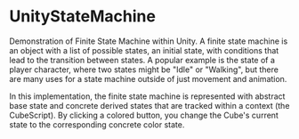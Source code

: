 # UnityStateMachine


Demonstration of Finite State Machine within Unity.
A finite state machine is an object with a list of possible states, an initial state, with conditions that lead to the transition between states.
A popular example is the state of a player character, where two states might be "Idle" or "Walking",
but there are many uses for a state machine outside of just movement and animation.

In this implementation, the finite state machine is represented with abstract base state and concrete derived states that are tracked within a context (the CubeScript).
By clicking a colored button, you change the Cube's current state to the corresponding concrete color state.

